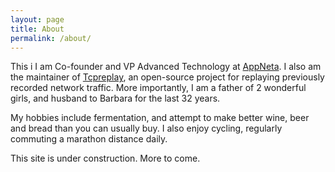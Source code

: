 ```yaml
---
layout: page
title: About
permalink: /about/
---
```


  This i  I am Co-founder and VP Advanced Technology at [AppNeta](http://appneta.com).
  I also am the maintainer of [Tcpreplay](http://tcpreplay.appneta.com),
  an open-source project for replaying previously recorded network
  traffic. More importantly, I am a father of 2 wonderful girls, and husband to Barbara for
  the last 32 years.

  My hobbies include fermentation, and attempt to make better wine, beer and bread than you
  can usually buy. I also enjoy cycling, regularly commuting a marathon distance daily.

  This site is under construction. More to come.
